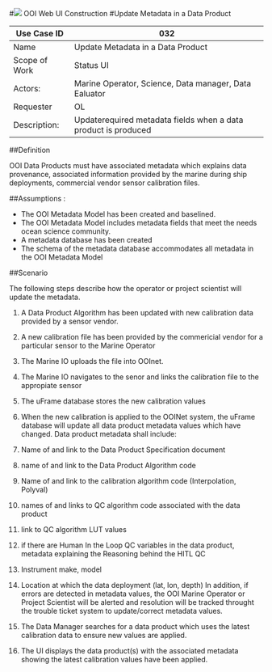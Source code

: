 #![](http://www.rpsgroup.com/images/2012-specific/RPSlogo.aspx) OOI Web UI Construction 
#Update Metadata in a Data Product

| Use Case ID | 032 |
| --- | --- |
| Name | Update Metadata in a Data Product |
| Scope of Work | Status UI |
| Actors: | Marine Operator, Science, Data manager, Data Ealuator|
| Requester | OL |
| Description: | Updaterequired metadata fields when a data product is produced|


##Definition

OOI Data Products must have associated metadata which explains data provenance, associated information provided by the marine during ship deployments, commercial vendor sensor calibration files.

##Assumptions :

- The OOI Metadata Model has been created and baselined.
- The OOI Metadata Model includes metadata fields that meet the needs ocean science community.
- A metadata database has been created 
- The schema of the metadata database accommodates all metadata in the OOI Metadata Model

##Scenario

The following steps describe how the operator or project scientist will update the metadata.


1. A Data Product Algorithm has been updated with new calibration data provided by a sensor vendor. 
  1. A new calibration file has been provided by the commericial vendor for a particular sensor to the Marine Operator
  2. The Marine IO uploads the file into OOInet.  
  3. The Marine IO navigates to the senor and links the calibration file to the appropiate sensor
  4. The uFrame database stores the new calibration values

2. When the new calibration is applied to the OOINet system, the uFrame database will update all data product metadata values which have changed. Data product metadata shall include:
  1. Name of and link to the Data Product Specification document
  2. name of and link to the Data Product Algorithm code
  3. Name of and link to the calibration algorithm code (Interpolation, Polyval)
  4. names of and links to QC algorithm code associated with the data product
  5. link to QC algorithm LUT values
  6. if there are Human In the Loop QC variables in the data product, metadata explaining the Reasoning behind the HITL QC
  7. Instrument make, model
  8. Location at which the data deployment (lat, lon, depth)
In addition, if errors are detected in metadata values, the OOI Marine Operator or Project Scientist will be alerted and resolution will be tracked throught the trouble ticket system to update/correct metadata values.

3. The Data Manager searches for a data product which uses the latest calibration data to ensure new values are applied.

4. The UI displays the data product(s) with the associated metadata showing the latest calibration values have been applied.
